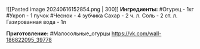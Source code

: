 ![[Pasted image 20240616152854.png | 300]]
**Ингредиенты:**
#Огурец - 1кг
#Укроп - 1 пучок
#Чеснок - 4 зубчика
Сахар - 2 ч. л.
Соль - 2 ст. л.
Газированная вода - 1л

**Приготовление:**
#Малосольные_огурцы 
https://vk.com/wall-186822095_39778